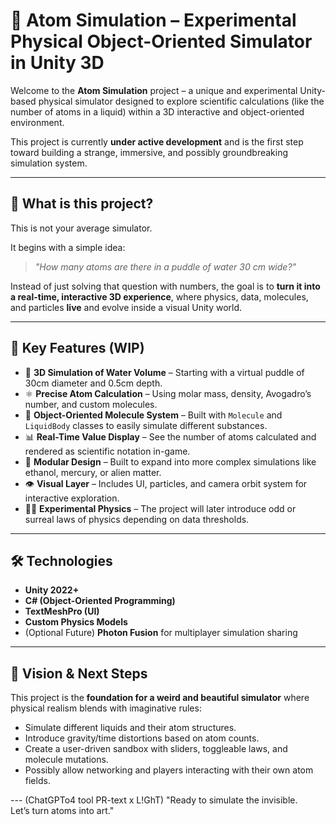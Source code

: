 # 🧬 Atom Simulation – Experimental Physical Object-Oriented Simulator in Unity 3D

Welcome to the **Atom Simulation** project – a unique and experimental Unity-based physical simulator designed to explore scientific calculations (like the number of atoms in a liquid) within a 3D interactive and object-oriented environment.

This project is currently **under active development** and is the first step toward building a strange, immersive, and possibly groundbreaking simulation system.

---

## 🚀 What is this project?

This is not your average simulator.

It begins with a simple idea:  
> *"How many atoms are there in a puddle of water 30 cm wide?"*

Instead of just solving that question with numbers, the goal is to **turn it into a real-time, interactive 3D experience**, where physics, data, molecules, and particles **live** and evolve inside a visual Unity world.

---

## 🧩 Key Features (WIP)

- 🌊 **3D Simulation of Water Volume** – Starting with a virtual puddle of 30cm diameter and 0.5cm depth.
- ⚛️ **Precise Atom Calculation** – Using molar mass, density, Avogadro’s number, and custom molecules.
- 🧠 **Object-Oriented Molecule System** – Built with `Molecule` and `LiquidBody` classes to easily simulate different substances.
- 📊 **Real-Time Value Display** – See the number of atoms calculated and rendered as scientific notation in-game.
- 🧪 **Modular Design** – Built to expand into more complex simulations like ethanol, mercury, or alien matter.
- 👁️ **Visual Layer** – Includes UI, particles, and camera orbit system for interactive exploration.
- 🧙‍♂️ **Experimental Physics** – The project will later introduce odd or surreal laws of physics depending on data thresholds.

---

## 🛠 Technologies

- **Unity 2022+**
- **C# (Object-Oriented Programming)**
- **TextMeshPro (UI)**
- **Custom Physics Models**
- (Optional Future) **Photon Fusion** for multiplayer simulation sharing

---

## 🔮 Vision & Next Steps

This project is the **foundation for a weird and beautiful simulator** where physical realism blends with imaginative rules:

- Simulate different liquids and their atom structures.
- Introduce gravity/time distortions based on atom counts.
- Create a user-driven sandbox with sliders, toggleable laws, and molecule mutations.
- Possibly allow networking and players interacting with their own atom fields.

--- (ChatGPTo4 tool PR-text x L!GhT)
"Ready to simulate the invisible.  
Let’s turn atoms into art."
